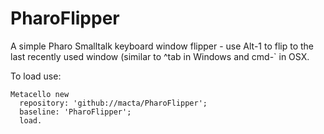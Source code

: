# PharoFlipper
A simple Pharo Smalltalk keyboard window flipper - use Alt-1 to flip to the last recently used window (similar to ^tab in Windows and cmd-` in OSX.

To load use:

```
Metacello new
  repository: 'github://macta/PharoFlipper';
  baseline: 'PharoFlipper';
  load.
```
